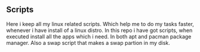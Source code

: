 ## Scripts
Here i keep all my linux related scripts.
Which help me to do  my tasks faster, whenever i  have install of a linux distro.
In this repo i have got scripts, when executed install all the apps which i need. In both apt and pacman package manager.
Also a swap script that makes a swap partion in my disk.
